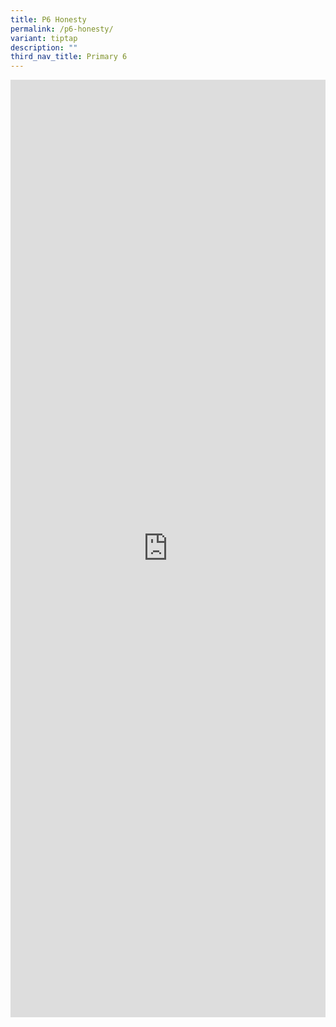 ```yaml
---
title: P6 Honesty
permalink: /p6-honesty/
variant: tiptap
description: ""
third_nav_title: Primary 6
---
```

<div class="iframe-wrapper">
<iframe height="1500" width="100%" allowfullscreen="true" frameborder="0" src="https://docs.google.com/document/d/e/2PACX-1vREHAP72adVntJlouXVhC13mM_pmV8-VWht179I9g3UI78Ib1XZyMm7c4cCv5-bzw/pub?embedded=true"></iframe>
</div>
<p></p>